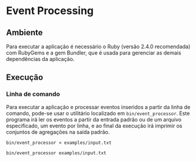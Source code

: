 # Event Processing

## Ambiente

Para executar a aplicação é necessário o Ruby (versão 2.4.0 recomendada) com RubyGems e a gem Bundler, que é usada para gerenciar as demais dependências da aplicação.

## Execução

### Linha de comando

Para executar a aplicação e processar eventos inseridos a partir da linha de comando, pode-se usar o utilitário localizado em `bin/event_processor`. Este programa irá ler os eventos a partir da entrada padrão ou de um arquivo especificado, um evento por linha, e ao final da execução irá imprimir os conjuntos de agregações na saída padrão.

```
bin/event_processor < examples/input.txt
```
```
bin/event_processor examples/input.txt
```

